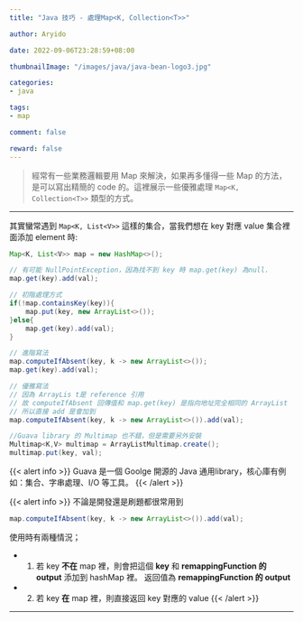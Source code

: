 ```yaml
---
title: "Java 技巧 - 處理Map<K, Collection<T>>"

author: Aryido

date: 2022-09-06T23:28:59+08:00

thumbnailImage: "/images/java/java-bean-logo3.jpg"

categories:
- java

tags:
- map

comment: false

reward: false
---
```

<!--BODY-->

> 經常有一些業務邏輯要用 Map 來解決，如果再多懂得一些 Map 的方法，是可以寫出精簡的 code 的。這裡展示一些優雅處理 ```Map<K, Collection<T>>``` 類型的方式。

<!--more-->

---

其實蠻常遇到 ```Map<K, List<V>>``` 這樣的集合，當我們想在 key 對應 value 集合裡面添加 element 時:

```java
Map<K, List<V>> map = new HashMap<>();

// 有可能 NullPointException，因為找不到 key 時 map.get(key) 為null.
map.get(key).add(val);

// 初階處理方式
if(!map.containsKey(key)){
    map.put(key, new ArrayList<>());
}else{
    map.get(key).add(val);
}

// 進階寫法
map.computeIfAbsent(key, k -> new ArrayList<>());
map.get(key).add(val);

// 優雅寫法
// 因為 ArrayLis t是 reference 引用
// 故 computeIfAbsent 回傳值和 map.get(key) 是指向地址完全相同的 ArrayList
// 所以直接 add 是會加到
map.computeIfAbsent(key, k -> new ArrayList<>()).add(val);

//Guava library 的 Multimap 也不錯，但是需要另外安裝
Multimap<K,V> multimap = ArrayListMultimap.create();
multimap.put(key, val);

```

{{< alert info >}}
Guava 是一個 Goolge 開源的 Java 通用library，核心庫有例如：集合、字串處理、I/O 等工具。
{{< /alert >}}

{{< alert info >}}
不論是開發還是刷題都很常用到
```java
map.computeIfAbsent(key, k -> new ArrayList<>()).add(val);
```
使用時有兩種情況；
 - 1. 若 key **不在** map 裡，則會把這個 **key** 和 **remappingFunction 的 output** 添加到 hashMap 裡。 返回值為 **remappingFunction 的 output**
 - 2. 若 key **在** map 裡，則直接返回 key 對應的 value
{{< /alert >}}

---